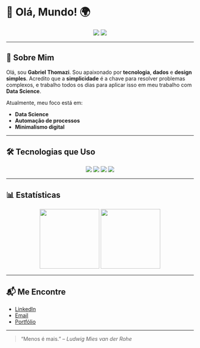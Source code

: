 # 👋 Olá, Mundo! 🌍

<p align="center">
  <img src="https://img.shields.io/badge/Data_Science-3776AB?style=for-the-badge&logo=python&logoColor=white" />
  <img src="https://img.shields.io/badge/Minimalism-ff6f61?style=for-the-badge&logo=ubuntu&logoColor=white" />
</p>

---

## 🌟 Sobre Mim

Olá, sou **Gabriel Thomazi**. Sou apaixonado por **tecnologia**, **dados** e **design simples**. Acredito que a **simplicidade** é a chave para resolver problemas complexos, e trabalho todos os dias para aplicar isso em meu trabalho com **Data Science**.

Atualmente, meu foco está em:

- **Data Science**
- **Automação de processos**
- **Minimalismo digital**

---

## 🛠️ Tecnologias que Uso

<p align="center">
  <img src="https://img.shields.io/badge/-Python-3776AB?style=for-the-badge&logo=python&logoColor=white"/>
  <img src="https://img.shields.io/badge/-Node.js-339933?style=for-the-badge&logo=node.js&logoColor=white"/>
  <img src="https://img.shields.io/badge/-Git-F1502F?style=for-the-badge&logo=git&logoColor=white"/>
  <img src="https://img.shields.io/badge/-SQL-003B57?style=for-the-badge&logo=mysql&logoColor=white"/>
</p>

---

## 📊 Estatísticas

<p align="center">
  <img height="160em" src="https://github-readme-stats.vercel.app/api?username=gabriel-thomazi&show_icons=true&theme=vue-dark&hide_border=true"/>
  <img height="160em" src="https://github-readme-stats.vercel.app/api/top-langs/?username=gabriel-thomazi&layout=compact&theme=vue-dark&hide_border=true"/>
</p>

---

## 📬 Me Encontre

- [LinkedIn](https://www.linkedin.com/in/gabriel-thomazi/)
- [Email](mailto:gthomazirosa@gmail.com)
- [Portfólio](https://portfolio.com)

---

> “Menos é mais.” – *Ludwig Mies van der Rohe*

